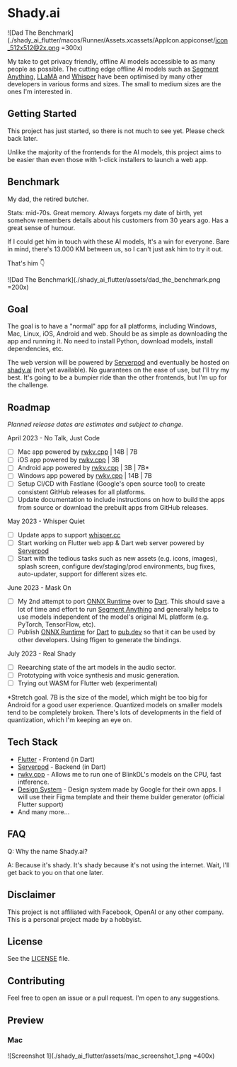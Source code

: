 # Shady.ai

![Dad The Benchmark](./shady_ai_flutter/macos/Runner/Assets.xcassets/AppIcon.appiconset/icon_512x512@2x.png =300x)

My take to get privacy friendly, offline AI models accessible to as many people as possible. The cutting edge offline AI models such as [Segment Anything](https://ai.facebook.com/research/publications/segment-anything/), [LLaMA](https://github.com/facebookresearch/llama) and [Whisper](https://github.com/openai/whisper) have been optimised by many other developers in various forms and sizes. The small to medium sizes are the ones I'm interested in.

## Getting Started

This project has just started, so there is not much to see yet. Please check back later.

Unlike the majority of the frontends for the AI models, this project aims to be easier than even those with 1-click installers to launch a web app.

## Benchmark

My dad, the retired butcher.

Stats: mid-70s. Great memory. Always forgets my date of birth, yet somehow remembers details about his customers from 30 years ago. Has a great sense of humour.

If I could get him in touch with these AI models, It's a win for everyone. Bare in mind, there's 13.000 KM between us, so I can't just ask him to try it out.

That's him 👇

![Dad The Benchmark](./shady_ai_flutter/assets/dad_the_benchmark.png =200x)

## Goal

The goal is to have a "normal" app for all platforms, including Windows, Mac, Linux, iOS, Android and web. Should be as simple as downloading the app and running it. No need to install Python, download models, install dependencies, etc.

The web version will be powered by [Serverpod](https://github.com/serverpod/serverpod) and eventually be hosted on [shady.ai](https://shady.ai) (not yet available). No guarantees on the ease of use, but I'll try my best. It's going to be a bumpier ride than the other frontends, but I'm up for the challenge.

## Roadmap

_Planned release dates are estimates and subject to change._

April 2023 - No Talk, Just Code

- [ ] Mac app powered by [rwkv.cpp](https://github.com/saharNooby/rwkv.cpp) | 14B | 7B
- [ ] iOS app powered by [rwkv.cpp](https://github.com/saharNooby/rwkv.cpp) | 3B
- [ ] Android app powered by [rwkv.cpp](https://github.com/saharNooby/rwkv.cpp) | 3B | 7B*
- [ ] Windows app powered by [rwkv.cpp](https://github.com/saharNooby/rwkv.cpp) | 14B | 7B
- [ ] Setup CI/CD with Fastlane (Google's open source tool) to create consistent GitHub releases for all platforms.
- [ ] Update documentation to include instructions on how to build the apps from source or download the prebuilt apps from GitHub releases.

May 2023 - Whisper Quiet

- [ ] Update apps to support [whisper.cc](https://github.com/ggerganov/whisper.cpp)
- [ ] Start working on Flutter web app & Dart web server powered by [Serverpod](https://github.com/serverpod/serverpod)
- [ ] Start with the tedious tasks such as new assets (e.g. icons, images), splash screen, configure dev/staging/prod environments, bug fixes, auto-updater, support for different sizes etc.

June 2023 - Mask On

- [ ] My 2nd attempt to port [ONNX Runtime](https://github.com/microsoft/onnxruntime) over to [Dart](https://dart.dev/). This should save a lot of time and effort to run [Segment Anything](https://ai.facebook.com/research/publications/segment-anything/) and generally helps to use models independent of the model's original ML platform (e.g. PyTorch, TensorFlow, etc).
- [ ] Publish [ONNX Runtime](https://github.com/microsoft/onnxruntime) for [Dart](https://dart.dev/) to [pub.dev](https://pub.dev/) so that it can be used by other developers. Using ffigen to generate the bindings.

July 2023 - Real Shady

- [ ] Reearching state of the art models in the audio sector.
- [ ] Prototyping with voice synthesis and music generation.
- [ ] Trying out WASM for Flutter web (experimental)

*Stretch goal. 7B is the size of the model, which might be too big for Android for a good user experience. Quantized models on smaller models tend to be completely broken. There's lots of developments in the field of quantization, which I'm keeping an eye on.

## Tech Stack

- [Flutter](https://flutter.dev/) - Frontend (in Dart)
- [Serverpod](https://serverpod.dev/) - Backend (in Dart)
- [rwkv.cpp](https://github.com/saharNooby/rwkv.cpp) - Allows me to run one of BlinkDL's models on the CPU, fast intference.
- [Design System](https://m3.material.io/) - Design system made by Google for their own apps. I will use their Figma template and their theme builder generator (official Flutter support)
- And many more...

## FAQ

Q: Why the name Shady.ai?

A: Because it's shady. It's shady because it's not using the internet. Wait, I'll get back to you on that one later.

## Disclaimer

This project is not affiliated with Facebook, OpenAI or any other company. This is a personal project made by a hobbyist.

## License

See the [LICENSE](LICENSE) file.

## Contributing

Feel free to open an issue or a pull request. I'm open to any suggestions.

## Preview

### Mac

![Screenshot 1](./shady_ai_flutter/assets/mac_screenshot_1.png =400x)
